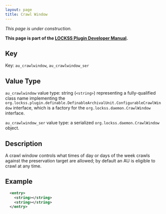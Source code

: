 ```yaml
---
layout: page
title: Crawl Window
---
```


*This page is under construction.*

**This page is part of the [LOCKSS Plugin Developer Manual](/developers/plugin/).**

## Key

Key: `au_crawlwindow`, `au_crawlwindow_ser`

## Value Type

`au_crawlwindow` value type: string (`<string>`) representing a fully-qualified class name implementing the `org.lockss.plugin.definable.DefinableArchivalUnit.ConfigurableCrawlWindow` interface, which is a factory for the `org.lockss.daemon.CrawlWindow` interface.

`au_crawlwindow_ser` value type: a serialized `org.lockss.daemon.CrawlWindow` object.

## Description

A crawl window controls what times of day or days of the week crawls against the preservation target are allowed; by default an AU is eligible to crawl at any time.

## Example

```xml
  <entry>
    <string></string>
    <string></string>
  </entry>
```
